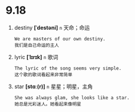 # 9.18








1. destiny **[ˈdestəni]** `n` 天命；命运
    ```
    We are masters of our own destiny.
    我们是自己命运的主人
    ```

2. lyric **[ˈlɪrɪk]** `n` 歌词
    ```
    The lyric of the song seems very simple.
    这个歌的歌词看起来非常简单
    ```

3. star **[stɑː(r)]** `n` 星星；明星，主角
    ```
    She was always glam, she looks like a star.
    她总是光彩迷人。她看起来像明星
    ```

